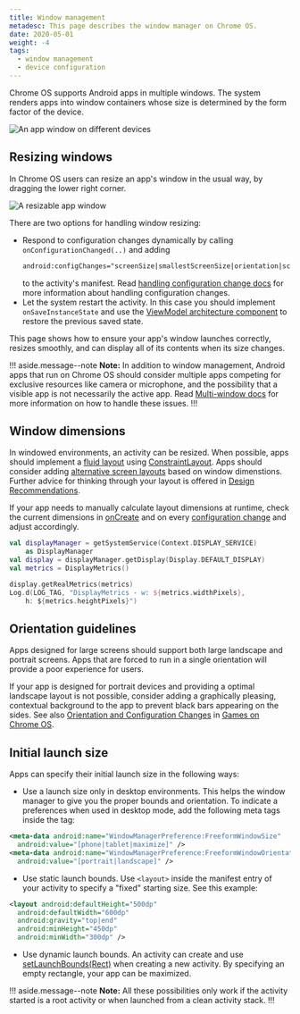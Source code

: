 ```yaml
---
title: Window management
metadesc: This page describes the window manager on Chrome OS.
date: 2020-05-01
weight: -4
tags:
  - window management
  - device configuration
---
```


Chrome OS supports Android apps in multiple windows. The system renders apps
into window containers whose size is determined by the form factor of the
device.

![An app window on different devices](/images/android/optimizing/fullscreen-and-windows.png)

## Resizing windows

In Chrome OS users can resize an app's window in the usual way, by dragging
the lower right corner.

![A resizable app window](/images/android/optimizing/resizable.png)

There are two options for handling window resizing:

- Respond to configuration changes dynamically by calling
  `onConfigurationChanged(..)` and adding
  ```xml
  android:configChanges="screenSize|smallestScreenSize|orientation|screenLayout"
  ```
  to the activity's manifest. Read
  [handling configuration change docs](https://developer.android.com/guide/topics/resources/runtime-changes)
  for more information about handling configuration changes.
- Let the system restart the activity. In this case you should implement
  `onSaveInstanceState` and use the [ViewModel architecture
  component](https://developer.android.com/topic/libraries/architecture/viewmodel) to restore the previous
  saved state.

This page shows how to ensure your app's window launches correctly, resizes
smoothly, and can display all of its contents when its size changes.

!!! aside.message--note
**Note:** In addition to window management, Android apps that run on Chrome OS
should consider multiple apps competing for exclusive resources like camera or microphone,
and the possibility that a visible app is not necessarily the active app. Read
[Multi-window docs](https://developer.android.com/guide/topics/ui/multi-window) for more information on how to
handle these issues.
!!!

## Window dimensions

In windowed environments, an activity can be resized. When possible, apps should
implement a [fluid layout](https://developer.android.com/training/multiscreen/screensizes#flexible-layout)
using [ConstraintLayout](https://developer.android.com/training/multiscreen/screensizes#ConstraintLayout). Apps should consider
adding [alternative screen layouts](https://developer.android.com/training/multiscreen/screensizes#alternative-layouts)
based on window dimenstions. Further advice for thinking through your layout is offered in [Design Recommendations](/{{locale.code}}/android/design).

If your app needs to manually calculate layout dimensions at runtime, check the current dimensions in
[onCreate](<https://developer.android.com/reference/android/app/Activity#onCreate(android.os.Bundle)>)
and on every [configuration change](https://developer.android.com/guide/topics/resources/runtime-changes) and adjust
accordingly.

```kotlin
val displayManager = getSystemService(Context.DISPLAY_SERVICE)
    as DisplayManager
val display = displayManager.getDisplay(Display.DEFAULT_DISPLAY)
val metrics = DisplayMetrics()

display.getRealMetrics(metrics)
Log.d(LOG_TAG, "DisplayMetrics - w: ${metrics.widthPixels},
    h: ${metrics.heightPixels}")
```

## Orientation guidelines

Apps designed for large screens should support both large landscape and portrait screens.
Apps that are forced to run in a single orientation will provide a poor experience for users.

If your app is designed for portrait devices and providing a optimal landscape layout is not
possible, consider adding a graphically pleasing, contextual background to the app to prevent
black bars appearing on the sides. See also [Orientation and Configuration Changes](/{{locale.code}}/games/optimizing-games-windowing#orientation-and-configuration-changes)
in [Games on Chrome OS](/{{locale.code}}/games/).

## Initial launch size

Apps can specify their initial launch size in the following ways:

- Use a launch size only in desktop environments.
  This helps the window manager to give you the proper bounds and
  orientation. To indicate a preferences when used in desktop mode, add
  the following meta tags inside the
  [<activity>](https://developer.android.com/guide/topics/manifest/activity-element.html) tag:

```xml
<meta-data android:name="WindowManagerPreference:FreeformWindowSize"
  android:value="[phone|tablet|maximize]" />
<meta-data android:name="WindowManagerPreference:FreeformWindowOrientation"
  android:value="[portrait|landscape]" />
```

- Use static launch bounds. Use `<layout>` inside the manifest entry of your
  activity to specify a "fixed" starting size. See this example:

```xml
<layout android:defaultHeight="500dp"
  android:defaultWidth="600dp"
  android:gravity="top|end"
  android:minHeight="450dp"
  android:minWidth="300dp" />
```

- Use dynamic launch bounds. An activity can create and use
  [setLaunchBounds(Rect)](<https://developer.android.com/reference/android/app/ActivityOptions#setLaunchBounds(android.graphics.Rect)>)
  when creating a new activity. By specifying an empty rectangle, your app can be maximized.

!!! aside.message--note
**Note:** All these possibilities only work if the activity started is a root
activity or when launched from a clean activity stack.
!!!
